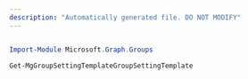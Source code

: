 ```yaml
---
description: "Automatically generated file. DO NOT MODIFY"
---
```


```powershell

Import-Module Microsoft.Graph.Groups

Get-MgGroupSettingTemplateGroupSettingTemplate

```